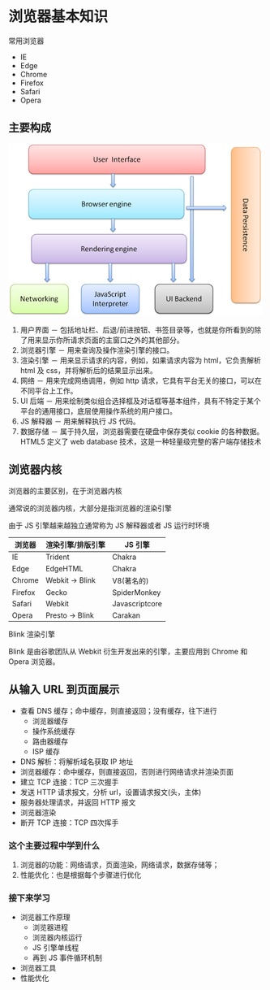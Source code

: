 # 浏览器基本知识

常用浏览器

- IE
- Edge
- Chrome
- Firefox
- Safari
- Opera

## 主要构成

![浏览器主要组件](./imgs/structure.png)

1. 用户界面 － 包括地址栏、后退/前进按钮、书签目录等，也就是你所看到的除了用来显示你所请求页面的主窗口之外的其他部分。
2. 浏览器引擎 － 用来查询及操作渲染引擎的接口。
3. 渲染引擎 － 用来显示请求的内容，例如，如果请求内容为 html，它负责解析 html 及 css，并将解析后的结果显示出来。
4. 网络 － 用来完成网络调用，例如 http 请求，它具有平台无关的接口，可以在不同平台上工作。
5. UI 后端 － 用来绘制类似组合选择框及对话框等基本组件，具有不特定于某个平台的通用接口，底层使用操作系统的用户接口。
6. JS 解释器 － 用来解释执行 JS 代码。
7. 数据存储 － 属于持久层，浏览器需要在硬盘中保存类似 cookie 的各种数据。
   HTML5 定义了 web database 技术，这是一种轻量级完整的客户端存储技术

## 浏览器内核

浏览器的主要区别，在于浏览器内核

通常说的浏览器内核，大部分是指浏览器的渲染引擎

由于 JS 引擎越来越独立通常称为 JS 解释器或者 JS 运行时环境

| 浏览器  | 渲染引擎/排版引擎 | JS 引擎        |
| ------- | ----------------- | -------------- |
| IE      | Trident           | Chakra         |
| Edge    | EdgeHTML          | Chakra         |
| Chrome  | Webkit -> Blink   | V8(著名的)     |
| Firefox | Gecko             | SpiderMonkey   |
| Safari  | Webkit            | Javascriptcore |
| Opera   | Presto -> Blink   | Carakan        |

Blink 渲染引擎

Blink 是由谷歌团队从 Webkit 衍生开发出来的引擎，主要应用到 Chrome 和 Opera 浏览器。

## 从输入 URL 到页面展示

- 查看 DNS 缓存；命中缓存，则直接返回；没有缓存，往下进行
  - 浏览器缓存
  - 操作系统缓存
  - 路由器缓存
  - ISP 缓存
- DNS 解析：将解析域名获取 IP 地址
- 浏览器缓存：命中缓存，则直接返回，否则进行网络请求并渲染页面
- 建立 TCP 连接：TCP 三次握手
- 发送 HTTP 请求报文，分析 url，设置请求报文(头，主体)
- 服务器处理请求，并返回 HTTP 报文
- 浏览器渲染
- 断开 TCP 连接：TCP 四次挥手

### 这个主要过程中学到什么

1. 浏览器的功能：网络请求，页面渲染，网络请求，数据存储等；
2. 性能优化：也是根据每个步骤进行优化

### 接下来学习

- 浏览器工作原理
  - 浏览器进程
  - 浏览器内核运行
  - JS 引擎单线程
  - 再到 JS 事件循环机制
- 浏览器工具
- 性能优化
